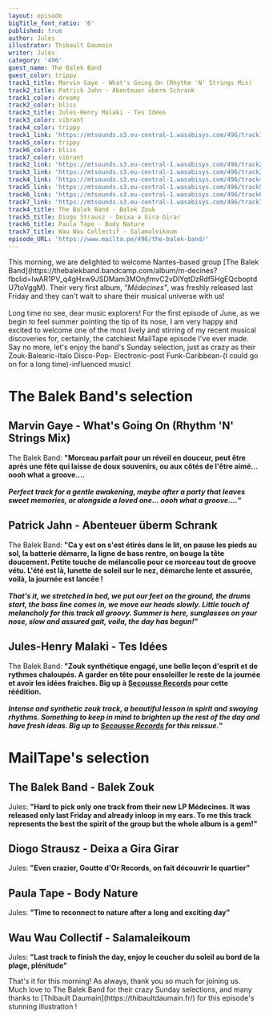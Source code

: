 ```yaml
---
layout: episode
bigTitle_font_ratio: '6'
published: true
author: Jules
illustrator: Thibault Daumain
writer: Jules
category: '496'
guest_name: The Balek Band
guest_color: trippy
track1_title: Marvin Gaye - What's Going On (Rhythm 'N' Strings Mix)
track2_title: Patrick Jahn - Abenteuer überm Schrank
track1_color: dreamy
track2_color: bliss
track3_title: Jules-Henry Malaki - Tes Idées
track3_color: vibrant
track4_color: trippy
track1_link: 'https://mtsounds.s3.eu-central-1.wasabisys.com/496/track1.mp3'
track5_color: trippy
track6_color: bliss
track7_color: vibrant
track2_link: 'https://mtsounds.s3.eu-central-1.wasabisys.com/496/track2.mp3'
track3_link: 'https://mtsounds.s3.eu-central-1.wasabisys.com/496/track3.mp3'
track4_link: 'https://mtsounds.s3.eu-central-1.wasabisys.com/496/track4.mp3'
track5_link: 'https://mtsounds.s3.eu-central-1.wasabisys.com/496/track5.mp3'
track6_link: 'https://mtsounds.s3.eu-central-1.wasabisys.com/496/track6.mp3'
track7_link: 'https://mtsounds.s3.eu-central-1.wasabisys.com/496/track7.mp3'
track4_title: The Balek Band - Balek Zouk
track5_title: Diogo Strausz - Deixa a Gira Girar
track6_title: Paula Tape - Body Nature
track7_title: Wau Wau Collectif - Salamaleikoum
episode_URL: 'https://www.mailta.pe/496/the-balek-band/'
---
```

<p id="introduction"> This morning, we are delighted to welcome Nantes-based group [The Balek Band](https://thebalekband.bandcamp.com/album/m-decines?fbclid=IwAR1PV_q4gHxw9JSDMam3MOnjfmvC2vDlYqtDzRdf5HgEQcboptdU7toVggM). Their very first album, <i>"Médecines"</i>, was freshly released last Friday and they can't wait to share their musical universe with us!
<br><br>
Long time no see, dear music explorers! For the first episode of June, as we begin to feel summer pointing the tip of its nose, I am very happy and excited to welcome one of the most lively and stirring of my recent musical discoveries for, certainly, the catchiest MailTape episode I've ever made.
<br>
Say no more, let's enjoy the band's Sunday selection, just as crazy as their Zouk-Balearic-Italo Disco-Pop- Electronic-post Funk-Caribbean-(I could go on for a long time)-influenced music!
</p>


# The Balek Band's selection

## Marvin Gaye - What's Going On (Rhythm 'N' Strings Mix)
The Balek Band: **"**Morceau parfait pour un réveil en douceur, peut être après une fête qui laisse de doux souvenirs, ou aux côtés de l'être aimé... oooh what a groove....
<br><br>
<i>Perfect track for a gentle awakening, maybe after a party that leaves sweet memories, or alongside a loved one... oooh what a groove....</i>**"**

## Patrick Jahn - Abenteuer überm Schrank
The Balek Band: **"**Ca y est on s'est étirés dans le lit, on pause les pieds au sol, la batterie démarre, la ligne de bass rentre, on bouge la tête doucement. Petite touche de mélancolie pour ce morceau tout de groove vétu. L'été est là, lunette de soleil sur le nez, démarche lente et assurée, voilà, la journée est lancée !
<br><br>
<i>That's it, we stretched in bed, we put our feet on the ground, the drums start, the bass line comes in, we move our heads slowly. Little touch of melancholy for this track all groovy. Summer is here, sunglasses on your nose, slow and assured gait, voila, the day has begun!</i>**"**

## Jules-Henry Malaki - Tes Idées
The Balek Band: **"**Zouk synthétique engagé, une belle leçon d'esprit et de rythmes chaloupés. A garder en tête pour ensoleiller le reste de la journée et avoir les idées fraiches. Big up à [Secousse Records](https://bandcamp.com/secousse) pour cette réédition.
<br><br>
<i>Intense and synthetic zouk track, a beautiful lesson in spirit and swaying rhythms. Something to keep in mind to brighten up the rest of the day and have fresh ideas. Big up to [Secousse Records](https://bandcamp.com/secousse) for this reissue.</i>**"**


# MailTape's selection

## The Balek Band - Balek Zouk
Jules: **"**Hard to pick only one track from their new LP Médecines. It was released only last Friday and already inloop in my ears. To me this track represents the best the spirit of the group but the whole album is a gem!**"**

## Diogo Strausz - Deixa a Gira Girar
Jules: **"**Even crazier, Goutte d'Or Records, on fait découvrir le quartier**"**

## Paula Tape - Body Nature
Jules: **"**Time to reconnect to nature after a long and exciting day**"**

## Wau Wau Collectif - Salamaleikoum
Jules: **"**Last track to finish the day, enjoy le coucher du soleil au bord de la plage, plénitude**"**


<p id="outroduction">That's it for this morning! As always, thank you so much for joining us. Much love to The Balek Band for their crazy Sunday selections, and many thanks to [Thibault Daumain](https://thibaultdaumain.fr/) for this episode's stunning illustration !</p>
